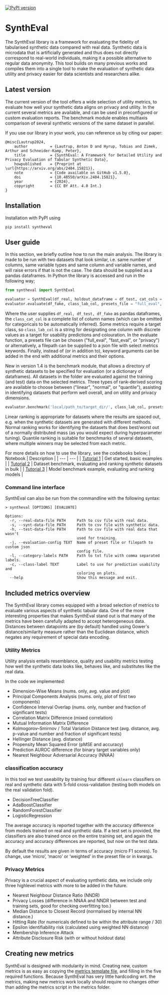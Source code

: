 [![PyPI version](https://badge.fury.io/py/syntheval.svg)](https://badge.fury.io/py/syntheval)

# SynthEval
The SynthEval library is a framework for evaluating the fidelity of tabularised synthetic data compared with real data. Synthetic data is microdata that is artificially generated and thus does not directly correspond to real-world individuals, making it a possible alternative to regular data anonymity. This tool builds on many previous works and compiles them into a single tool to make the evaluation of synthetic data utility and privacy easier for data scientists and researchers alike.

## Latest version
The current version of the tool offers a wide selection of utility metrics, to evaluate how well your synthetic data aligns on privacy and utility. In the current several metrics are available, and can be used in preconfigured or custom evaluation reports. The benchmark module enables multiaxis comparison of several synthetic versions of the same dataset in parallel.  

If you use our library in your work, you can reference us by citing our paper:
```
@misc{Lautrup2024,
    author          = {Lautrup, Anton D and Hyrup, Tobias and Zimek, Arthur and Schneider-Kamp, Peter}, 
    title           = {SynthEval: A Framework for Detailed Utility and Privacy Evaluation of Tabular Synthetic Data},
    howpublished    = {Preprint at \url{https://arxiv.org/abs/2404.15821}},
    note            = {Code available on GitHub v1.5.0},
    doi             = {10.48550/arXiv.2404.15821},
    year            = {2024},
    copyright       = {CC BY Att. 4.0 Int.}
}
```

## Installation
Installation with PyPI using
```
pip install syntheval
```

## User guide
In this section, we briefly outline how to run the main analysis. The library is made to be run with two datasets that look similar, i.e. same number of columns, same variable types and same column and variable names, and will raise errors if that is not the case. The data should be supplied as a pandas dataframes. 
In Python the library is accessed and run in the following way;
```python
from syntheval import SynthEval

evaluator = SynthEval(df_real, holdout_dataframe = df_test, cat_cols = class_cat_col)
evaluator.evaluate(df_fake, class_lab_col, presets_file = "full_eval", **kwargs)
```
Where the user supplies <code>df_real, df_test, df_fake</code> as pandas dataframes, the <code>class_cat_col</code> is a complete list of column names (which can be omitted for categoricals to be automatically inferred). Some metrics require a target class, so <code>class_lab_col</code> is a string for designating one column with discrete values as a target for usability predictions and colouration. In the evaluate function, a presets file can be chosen ("full_eval", "fast_eval", or "privacy") or alternatively, a filepath can be supplied to a json file with select metrics keywords. Finally, instead of (or in addition to), keyword arguments can be added in the end with additional metrics and their options. 

New in version 1.4 is the benchmark module, that allows a directory of synthetic datasets to be specified for evaluation (or a dictionary of dataframes). All datasets in the folder are evaluated against the training (and test) data on the selected metrics. Three types of rank-derived scoring are available to choose between ("linear", "normal", or "quantile"), assisting in identifying datasets that perform well overall, and on utility and privacy dimensions.
```python
evaluator.benchmark('local/path_to/target_dir/', class_lab_col, presets_file = "full_eval", rank_strategy='normal', **kwargs)
```
Linear ranking is appropriate for datasets where the results are spaced out, e.g. when the synthetic datasets are generated with different methods. Normal ranking works for identifying the datasets that does best/worst out of a normally distributed mass (as you would expect during hyperparameter tuning). Quantile ranking is suitable for benchmarks of several datasets, where multiple winners may be selected from each metric.

For more details on how to use the library, see the codebooks below;
| Notebook | Description |
| --- | --- |
| [Tutorial 1](guides/syntheval_guide.ipynb) | Get started, basic examples |
| [Tutorial 2](guides/syntheval_benchmark.ipynb) | Dataset benchmark, evaluating and ranking synthetic datasets in bulk |
| [Tutorial 3](https://github.com/schneiderkamplab/syntheval-model-benchmark-example/blob/main/syntheval_model_benchmark.ipynb) | Model benchmark example, evaluating and ranking models |

### Command line interface
SynthEval can also be run from the commandline with the following syntax:
```
> syntheval [OPTIONS] [EVALUATE]

Options:
  -r, --real-data-file PATH     Path to csv file with real data.
  -s, --synt-data-file PATH     Path to csv file with synthetic data.
  -h, --test-data-file PATH     Path to csv file with real data that wasn't
                                used for training.
  -j, --evaluation-config TEXT  Name of preset file or filepath to custom json
                                config file.
  -l, --category-labels PATH    Path to txt file with comma separated labels.
  -c, --class-label TEXT        Label to use for prediction usability and
                                coloring on plots.
  --help                        Show this message and exit.
```

## Included metrics overview
The SynthEval library comes equipped with a broad selection of metrics to evaluate various aspects of synthetic tabular data. One of the more interesting properties that makes SynthEval stand out is that many of the metrics have been carefully adapted to accept heterogeneous data. Distances between datapoints are (by default) handled using Gower's distance/similarity measure rather than the Euclidean distance, which negates any requirement of special data encoding.

### Utility Metrics
Utility analysis entails resemblance, quality and usability metrics testing how well the synthetic data looks like, behaves like, and substitutes like the real data.

In the code we implemented:
- Dimension-Wise Means (nums. only, avg. value and plot)
- Principal Components Analysis (nums. only, plot of first two components)
- Confidence Interval Overlap (nums. only, number and fraction of significant tests)
- Correlation Matrix Difference (mixed correlation)
- Mutual Information Matrix Difference
- Kolmogorov–Smirnov / Total Variation Distance test (avg. distance, avg. p-value and number and fraction of significant tests)
- Hellinger Distance (avg. distance)
- Propensity Mean Squared Error (pMSE and accuracy)
- Prediction AUROC difference (for binary target variables only)
- Nearest Neighbour Adversarial Accuracy (NNAA) 

### classification accuracy
In this tool we test useability by training four different <code>sklearn</code> classifiers on real and synthetic data with 5-fold cross-validation (testing both models on the real validation fold). 
- DecisionTreeClassifier
- AdaBoostClassifier
- RandomForestClassifier
- LogisticRegression

The average accuracy is reported together with the accuracy difference from models trained on real and synthetic data. If a test set is provided, the classifiers are also trained once on the entire training set, and again the accuracy and accuracy differences are reported, but now on the test data.

By default the results are given in terms of accuracy (micro F1 scores). To change, use ‘micro’, ‘macro’ or ‘weighted’ in the preset file or in kwargs.

### Privacy Metrics
Privacy is a crucial aspect of evaluating synthetic data, we include only three highlevel metrics with more to be added in the future.
- Nearest Neighbour Distance Ratio (NNDR)
- Privacy Losses (difference in NNAA and NNDR between test and training sets, good for checking overfitting too.)
- Median Distance to Closest Record (normalised by internal NN distance.)
- Hitting Rate (for numericals defined to be within the attribute range / 30)
- Epsilon identifiability risk (calculated using weighted NN distance)
- Membership Inference Attack
- Attribute Disclosure Risk (with or without holdout data)

## Creating new metrics
SynthEval is designed with modularity in mind. Creating new, custom metrics is as easy as copying the [metrics template file](https://github.com/schneiderkamplab/syntheval/blob/main/src/syntheval/metrics/metric_template.py), and filling in the five required functions. Because SynthEval has very little hardcoding wrt. the metrics, making new metrics work locally should require no changes other than adding the metrics script in the metrics folder.
